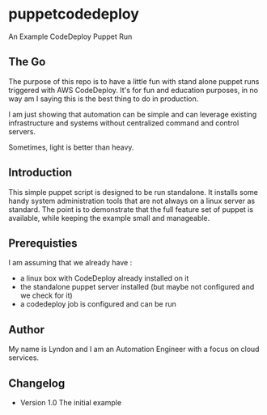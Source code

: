 # puppetcodedeploy

An Example CodeDeploy Puppet Run

## The Go

The purpose of this repo is to have a little fun with stand alone puppet runs triggered with AWS CodeDeploy. It's for
fun and education purposes, in no way am I saying this is the best thing to do in production.

I am just showing that automation can be simple and can leverage existing infrastructure and systems without centralized
command and control servers.

Sometimes, light is better than heavy.

## Introduction

This simple puppet script is designed to be run standalone. It installs some handy system administration tools that are
not always on a linux server as standard. The point is to demonstrate that the full feature set of puppet is available, 
while keeping the example small and manageable.

## Prerequisties

I am assuming that we already have :

+ a linux box with CodeDeploy already installed on it 
+ the standalone puppet server installed (but maybe not configured and we check for it)
+ a codedeploy job is configured and can be run

## Author

My name is Lyndon and I am an Automation Engineer with a focus on cloud services.

## Changelog

+ Version 1.0 The initial example